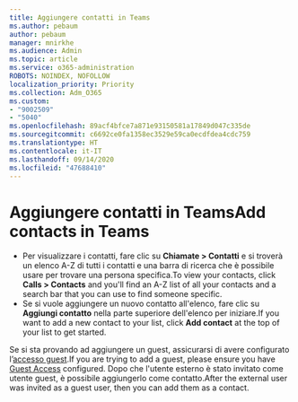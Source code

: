 ```yaml
---
title: Aggiungere contatti in Teams
ms.author: pebaum
author: pebaum
manager: mnirkhe
ms.audience: Admin
ms.topic: article
ms.service: o365-administration
ROBOTS: NOINDEX, NOFOLLOW
localization_priority: Priority
ms.collection: Adm_O365
ms.custom:
- "9002509"
- "5040"
ms.openlocfilehash: 89acf4bfce7a871e93150581a17849d047c335de
ms.sourcegitcommit: c6692ce0fa1358ec3529e59ca0ecdfdea4cdc759
ms.translationtype: HT
ms.contentlocale: it-IT
ms.lasthandoff: 09/14/2020
ms.locfileid: "47688410"
---
```

# <a name="add-contacts-in-teams"></a><span data-ttu-id="d0dfb-102">Aggiungere contatti in Teams</span><span class="sxs-lookup"><span data-stu-id="d0dfb-102">Add contacts in Teams</span></span>

- <span data-ttu-id="d0dfb-103">Per visualizzare i contatti, fare clic su **Chiamate > Contatti** e si troverà un elenco A-Z di tutti i contatti e una barra di ricerca che è possibile usare per trovare una persona specifica.</span><span class="sxs-lookup"><span data-stu-id="d0dfb-103">To view your contacts, click **Calls > Contacts** and you'll find an A-Z list of all your contacts and a search bar that you can use to find someone specific.</span></span> 
- <span data-ttu-id="d0dfb-104">Se si vuole aggiungere un nuovo contatto all'elenco, fare clic su **Aggiungi contatto** nella parte superiore dell'elenco per iniziare.</span><span class="sxs-lookup"><span data-stu-id="d0dfb-104">If you want to add a new contact to your list, click **Add contact** at the top of your list to get started.</span></span>

<span data-ttu-id="d0dfb-105">Se si sta provando ad aggiungere un guest, assicurarsi di avere configurato l’[accesso guest](https://docs.microsoft.com/microsoftteams/set-up-guests).</span><span class="sxs-lookup"><span data-stu-id="d0dfb-105">If you are trying to add a guest, please ensure you have [Guest Access](https://docs.microsoft.com/microsoftteams/set-up-guests) configured.</span></span> <span data-ttu-id="d0dfb-106">Dopo che l'utente esterno è stato invitato come utente guest, è possibile aggiungerlo come contatto.</span><span class="sxs-lookup"><span data-stu-id="d0dfb-106">After the external user was invited as a guest user, then you can add them as a contact.</span></span>
